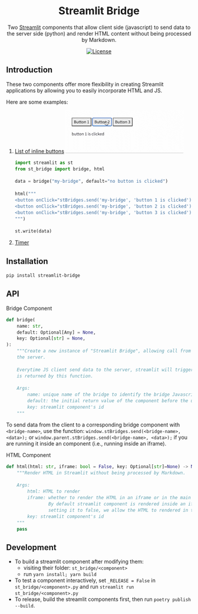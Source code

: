 <h1 align="center">Streamlit Bridge</h1>

<div align="center">
    Two <a href="https://streamlit.io/">Streamlit</a> components that allow client side (javascript) to send data to the server side (python) and render HTML content without being processed by Markdown.

[![License](https://img.shields.io/badge/license-MIT-blue.svg)](https://opensource.org/licenses/MIT)

</div>

## Introduction

These two components offer more flexibility in creating Streamlit applications by allowing you to easily incorporate HTML and JS.

Here are some examples:

1. [List of inline buttons](/examples/inline_buttons.py) ![Streamlit inline buttons](/examples/inline_buttons.gif)

   ```python
   import streamlit as st
   from st_bridge import bridge, html

   data = bridge("my-bridge", default="no button is clicked")

   html("""
   <button onClick="stBridges.send('my-bridge', 'button 1 is clicked')">Button 1</button>
   <button onClick="stBridges.send('my-bridge', 'button 2 is clicked')">Button 2</button>
   <button onClick="stBridges.send('my-bridge', 'button 3 is clicked')">Button 3</button>
   """)

   st.write(data)
   ```

2. [Timer](/examples/timer.py)

## Installation

```bash
pip install streamlit-bridge
```

## API

Bridge Component

```python
def bridge(
    name: str,
    default: Optional[Any] = None,
    key: Optional[str] = None,
):
    """Create a new instance of "Streamlit Bridge", allowing call from the client to
    the server.

    Everytime JS client send data to the server, streamlit will trigger a rerun and the data
    is returned by this function.

    Args:
        name: unique name of the bridge to identify the bridge Javascript's call will send data to
        default: the initial return value of the component before the user has interacted with it.
        key: streamlit component's id
    """
```

To send data from the client to a corresponding bridge component with `<bridge-name>`, use the function: `window.stBridges.send(<bridge-name>, <data>);` or `window.parent.stBridges.send(<bridge-name>, <data>);` if you are running it inside an component (i.e., running inside an iframe).

HTML Component

```python
def html(html: str, iframe: bool = False, key: Optional[str]=None) -> None:
    """Render HTML in Streamlit without being processed by Markdown.

    Args:
        html: HTML to render
        iframe: whether to render the HTML in an iframe or in the main document.
                By default streamlit component is rendered inside an iframe, so by
                setting it to false, we allow the HTML to rendered in the main document.
        key: streamlit component's id
    """
    pass
```

## Development

- To build a streamlit component after modifying them:
  - visiting their folder: `st_bridge/<component>`
  - run `yarn install; yarn build`
- To test a component interactively, set `_RELEASE = False` in `st_bridge/<component>.py` and run `streamlit run st_bridge/<component>.py`
- To release, build the streamlit components first, then run `poetry publish --build`.
